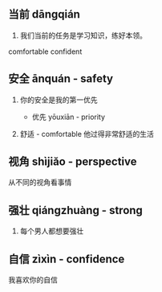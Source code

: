 ## 当前 dāngqián

1. 我们当前的任务是学习知识，练好本领。

comfortable
confident

## 安全 ānquán - safety

1. 你的安全是我的第一优先

    - 优先 yōuxiān - priority

1. 舒适 - comfortable
他过得非常舒适的生活

## 视角 shìjiǎo - perspective

从不同的视角看事情

## 强壮 qiángzhuàng - strong

1. 每个男人都想要强壮

## 自信 zìxìn - confidence
我喜欢你的自信
